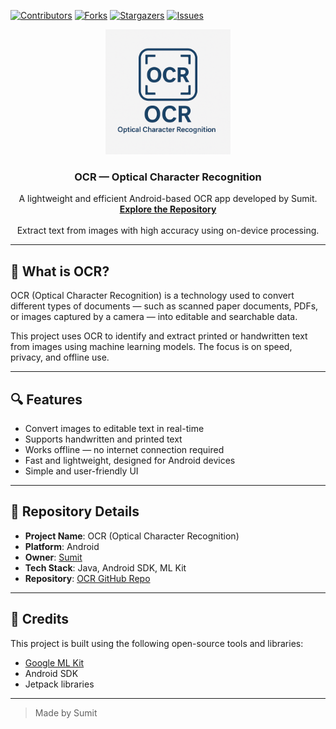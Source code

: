 [![Contributors][contributors-shield]][contributors-url]
[![Forks][forks-shield]][forks-url]
[![Stargazers][stars-shield]][stars-url]
[![Issues][issues-shield]][issues-url]

[contributors-shield]: https://img.shields.io/github/contributors/sumitprakash61/Optical-character-recognition-ocr-?style=flat-square
[contributors-url]: https://github.com/sumitprakash61/Optical-character-recognition-ocr-/graphs/contributors
[forks-shield]: https://img.shields.io/github/forks/sumitprakash61/Optical-character-recognition-ocr-?style=flat-square
[forks-url]: https://github.com/sumitprakash61/Optical-character-recognition-ocr-/network/members
[stars-shield]: https://img.shields.io/github/stars/sumitprakash61/Optical-character-recognition-ocr-?color=red&style=flat-square
[stars-url]: https://github.com/sumitprakash61/Optical-character-recognition-ocr-/stargazers
[issues-shield]: https://img.shields.io/github/issues/sumitprakash61/Optical-character-recognition-ocr-?color=orange&style=flat-square
[issues-url]: https://github.com/sumitprakash61/Optical-character-recognition-ocr-/issues

<p align="center">
  <img src="https://github.com/sumitprakash61/Optical-character-recognition-ocr/raw/main/assets/ocr_logo.png" alt="OCR Logo" width="200"/>
</p>

<h3 align="center" style="text-align:center">OCR — Optical Character Recognition</h3>

<p align="center">
  A lightweight and efficient Android-based OCR app developed by Sumit.
  <br />
  <a href="https://github.com/sumitprakash61/Optical-character-recognition-ocr"><strong>Explore the Repository</strong></a>
  <br /><br />
  Extract text from images with high accuracy using on-device processing.
</p>

---

## 📖 What is OCR?

OCR (Optical Character Recognition) is a technology used to convert different types of documents — such as scanned paper documents, PDFs, or images captured by a camera — into editable and searchable data.

This project uses OCR to identify and extract printed or handwritten text from images using machine learning models. The focus is on speed, privacy, and offline use.

---

## 🔍 Features

- Convert images to editable text in real-time
- Supports handwritten and printed text
- Works offline — no internet connection required
- Fast and lightweight, designed for Android devices
- Simple and user-friendly UI

---

## 📂 Repository Details

- **Project Name**: OCR (Optical Character Recognition)
- **Platform**: Android
- **Owner**: [Sumit](https://github.com/sumitprakash61)
- **Tech Stack**: Java, Android SDK, ML Kit
- **Repository**: [OCR GitHub Repo](https://github.com/sumitprakash61/Optical-character-recognition-ocr)

---

## 🙏 Credits

This project is built using the following open-source tools and libraries:

- [Google ML Kit](https://developers.google.com/ml-kit)
- Android SDK
- Jetpack libraries

---

> Made by Sumit
